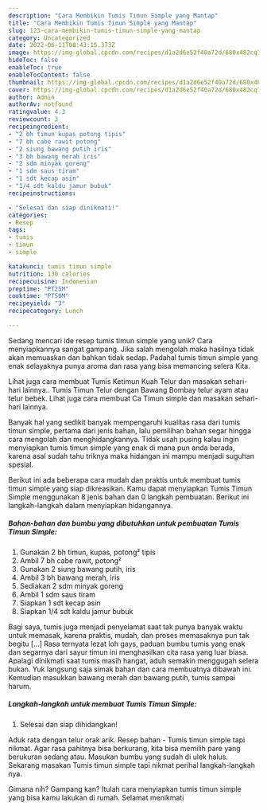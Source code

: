 ```yaml
---
description: "Cara Membikin Tumis Timun Simple yang Mantap"
title: "Cara Membikin Tumis Timun Simple yang Mantap"
slug: 123-cara-membikin-tumis-timun-simple-yang-mantap
category: Uncategorized
date: 2022-06-11T08:43:15.373Z
image: https://img-global.cpcdn.com/recipes/d1a2d6e52f40a72d/680x482cq70/tumis-timun-simple-foto-resep-utama.jpg
hideToc: false
enableToc: true
enableTocContent: false
thumbnail: https://img-global.cpcdn.com/recipes/d1a2d6e52f40a72d/680x482cq70/tumis-timun-simple-foto-resep-utama.jpg
cover: https://img-global.cpcdn.com/recipes/d1a2d6e52f40a72d/680x482cq70/tumis-timun-simple-foto-resep-utama.jpg
author: Admin
authorAv: notfound
ratingvalue: 4.3
reviewcount: 3
recipeingredient:
- "2 bh timun kupas potong tipis"
- "7 bh cabe rawit potong"
- "2 siung bawang putih iris"
- "3 bh bawang merah iris"
- "2 sdm minyak goreng"
- "1 sdm saus tiram"
- "1 sdt kecap asin"
- "1/4 sdt kaldu jamur bubuk"
recipeinstructions:

- "Selesai dan siap dinikmati!"
categories:
- Resep
tags:
- tumis
- timun
- simple

katakunci: tumis timun simple 
nutrition: 130 calories
recipecuisine: Indonesian
preptime: "PT25M"
cooktime: "PT50M"
recipeyield: "3"
recipecategory: Lunch

---
```





Sedang mencari ide resep tumis timun simple yang unik? Cara menyiapkannya sangat gampang. Jika salah mengolah maka hasilnya tidak akan memuaskan dan bahkan tidak sedap. Padahal tumis timun simple yang enak selayaknya punya aroma dan rasa yang bisa memancing selera Kita.





Lihat juga cara membuat Tumis Ketimun Kuah Telur dan masakan sehari-hari lainnya.. Tumis Timun Telur dengan Bawang Bombay telur ayam atau telur bebek. Lihat juga cara membuat Ca Timun simple dan masakan sehari-hari lainnya.

Banyak hal yang sedikit banyak mempengaruhi kualitas rasa dari tumis timun simple, pertama dari jenis bahan, lalu pemilihan bahan segar hingga cara mengolah dan menghidangkannya. Tidak usah pusing kalau ingin menyiapkan tumis timun simple yang enak di mana pun anda berada, karena asal sudah tahu triknya maka hidangan ini mampu menjadi suguhan spesial.






Berikut ini ada beberapa cara mudah dan praktis untuk membuat tumis timun simple yang siap dikreasikan. Kamu dapat menyiapkan Tumis Timun Simple menggunakan 8 jenis bahan dan 0 langkah pembuatan. Berikut ini langkah-langkah dalam menyiapkan hidangannya.

<!--inarticleads1-->

##### Bahan-bahan dan bumbu yang dibutuhkan untuk pembuatan Tumis Timun Simple:

1. Gunakan 2 bh timun, kupas, potong² tipis
1. Ambil 7 bh cabe rawit, potong²
1. Gunakan 2 siung bawang putih, iris
1. Ambil 3 bh bawang merah, iris
1. Sediakan 2 sdm minyak goreng
1. Ambil 1 sdm saus tiram
1. Siapkan 1 sdt kecap asin
1. Siapkan 1/4 sdt kaldu jamur bubuk


Bagi saya, tumis juga menjadi penyelamat saat tak punya banyak waktu untuk memasak, karena praktis, mudah, dan proses memasaknya pun tak begitu […] Rasa ternyata lezat loh gays, paduan bumbu tumis yang enak dan segarnya dari sayur timun ini menghasilkan cita rasa yang luar biasa. Apalagi dinikmati saat tumis masih hangat, aduh semakin menggugah selera bukan. Yuk langsung saja simak bahan dan cara membuatnya dibawah ini. Kemudian masukkan bawang merah dan bawang putih, tumis sampai harum. 

<!--inarticleads2-->

##### Langkah-langkah untuk membuat Tumis Timun Simple:


1. Selesai dan siap dihidangkan!

Aduk rata dengan telur orak arik. Resep bahan - Tumis timun simple tapi nikmat. Agar rasa pahitnya bisa berkurang, kita bisa memilih pare yang berukuran sedang atau. Masukan bumbu yang sudah di ulek halus. Sekarang masakan Tumis timun simple tapi nikmat perihal langkah-langkah nya. 

Gimana nih? Gampang kan? Itulah cara menyiapkan tumis timun simple yang bisa kamu lakukan di rumah. Selamat menikmati
